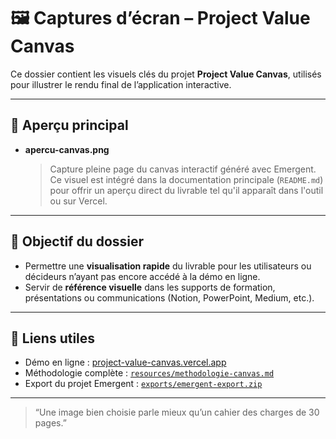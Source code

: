 # 🖼️ Captures d’écran – Project Value Canvas

Ce dossier contient les visuels clés du projet **Project Value Canvas**, utilisés pour illustrer le rendu final de l’application interactive.

---

## 📸 Aperçu principal

- **apercu-canvas.png**  
  > Capture pleine page du canvas interactif généré avec Emergent.  
  > Ce visuel est intégré dans la documentation principale (`README.md`) pour offrir un aperçu direct du livrable tel qu'il apparaît dans l'outil ou sur Vercel.

---

## 🧭 Objectif du dossier

- Permettre une **visualisation rapide** du livrable pour les utilisateurs ou décideurs n’ayant pas encore accédé à la démo en ligne.
- Servir de **référence visuelle** dans les supports de formation, présentations ou communications (Notion, PowerPoint, Medium, etc.).

---

## 🔗 Liens utiles

- Démo en ligne : [project-value-canvas.vercel.app](https://project-value-canvas.vercel.app)
- Méthodologie complète : [`resources/methodologie-canvas.md`](../resources/methodologie-canvas.md)
- Export du projet Emergent : [`exports/emergent-export.zip`](../exports/emergent-export.zip)

---

> “Une image bien choisie parle mieux qu’un cahier des charges de 30 pages.”
